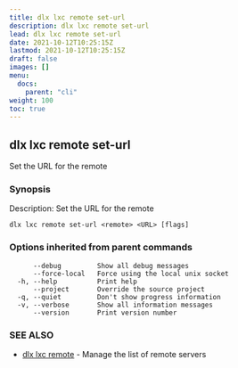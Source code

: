 ```yaml
---
title: dlx lxc remote set-url
description: dlx lxc remote set-url
lead: dlx lxc remote set-url
date: 2021-10-12T10:25:15Z
lastmod: 2021-10-12T10:25:15Z
draft: false
images: []
menu:
  docs:
    parent: "cli"
weight: 100
toc: true
---
```

## dlx lxc remote set-url

Set the URL for the remote

### Synopsis

Description:
  Set the URL for the remote



```
dlx lxc remote set-url <remote> <URL> [flags]
```

### Options inherited from parent commands

```
      --debug         Show all debug messages
      --force-local   Force using the local unix socket
  -h, --help          Print help
      --project       Override the source project
  -q, --quiet         Don't show progress information
  -v, --verbose       Show all information messages
      --version       Print version number
```

### SEE ALSO

* [dlx lxc remote](/docs/cmd/dlx_lxc_remote)	 - Manage the list of remote servers

